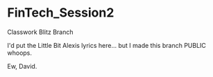 # FinTech_Session2
Classwork Blitz Branch

I'd put the Little Bit Alexis lyrics here... but I made this branch PUBLIC whoops.

Ew, David.